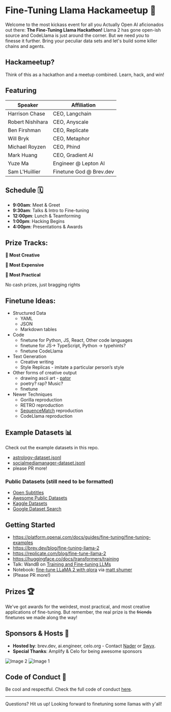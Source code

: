 # Fine-Tuning Llama Hackameetup 🦙

Welcome to the most kickass event for all you Actually Open AI aficionados out there: **The Fine-Tuning Llama Hackathon!** Llama 2 has gone open-ish source and CodeLlama is just around the corner. But we need _you_ to finesse it further. Bring your peculiar data sets and let's build some killer chains and agents.

## Hackameetup?

Think of this as a hackathon and a meetup combined. Learn, hack, and win!

## Featuring

| Speaker          | Affiliation             |
| ---------------- | ----------------------- |
| Harrison Chase   | CEO, Langchain          |
| Robert Nishihara | CEO, Anyscale           |
| Ben Firshman     | CEO, Replicate          |
| Will Bryk        | CEO, Metaphor           |
| Michael Royzen   | CEO, Phind              |
| Mark Huang       | CEO, Gradient AI        |
| Yuze Ma          | Engineer @ Lepton AI    |
| Sam L'Huillier   | Finetune God @ Brev.dev |

## Schedule 🗓

- **9:00am**: Meet & Greet
- **9:30am**: Talks & Intro to Fine-tuning
- **12:00pm**: Lunch & Teamforming
- **1:00pm**: Hacking Begins
- **4:00pm**: Presentations & Awards

## Prize Tracks:

**🎨 Most Creative**

**💸 Most Expensive**

**🤝 Most Practical**

No cash prizes, just bragging rights

## Finetune Ideas:

- Structured Data
    - YAML
    - JSON
    - Markdown tables
- Code
    - finetune for Python, JS, React, Other code languages
    - finetune for JS→ TypeScript, Python → typehints?
    - finetune CodeLlama
- Text Generation
    - Creative writing
    - Style Replicas - imitate a particular person’s style
- Other forms of creative output
    - drawing ascii art - [pator](https://patorjk.com/software/taag/#p=display&f=Cosmike&t=Hi%20SWYX)
    - poetry? rap? Music?
    - finetune
- Newer Techniques
    - Gorilla reproduction
    - RETRO reproduction
    - [SequenceMatch](https://news.ycombinator.com/item?id=36425375) reproduction
    - CodeLlama reproduction

## Example Datasets 📊

Check out the example datasets in this repo.

- [astrology-dataset.jsonl](astrology-dataset.jsonl)
- [socialmediamanager-dataset.jsonl](socialmediamanager-dataset.jsonl)
- please PR more!

### Public Datasets (still need to be formatted)
- [Open Subtitles](https://www.opensubtitles.com/en)
- [Awesome Public Datasets](https://github.com/awesomedata/awesome-public-datasets)
- [Kaggle Datasets](https://www.kaggle.com/datasets)
- [Google Dataset Search](https://datasetsearch.research.google.com/)

## Getting Started

- https://platform.openai.com/docs/guides/fine-tuning/fine-tuning-examples
- https://brev.dev/blog/fine-tuning-llama-2
- https://replicate.com/blog/fine-tune-llama-2
- https://huggingface.co/docs/transformers/training
- Talk: WandB on [Training and Fine-tuning LLMs](https://youtu.be/2QRlvKSzyVw?si=pwAZ78-G1QIKDjYW)
- Notebook: [fine-tune LLaMA 2 with qlora](https://colab.research.google.com/drive/1Zmaceu65d7w4Tcd-cfnZRb6k_Tcv2b8g?usp=sharing) via [matt shumer](https://twitter.com/mattshumer_/status/1688958387973734400)
- (Please PR more!)

## Prizes 🏆

We've got awards for the weirdest, most practical, and most creative applications of fine-tuning. But remember, the real prize is the ~~friends~~ finetunes we made along the way!

## Sponsors & Hosts 🤝

- **Hosted by**: brev.dev, ai.engineer, celo.org - Contact [Nader](https://x.com/naderlikeladder) or [Swyx](https://x.com/swyx).
- **Special Thanks**: Amplify & Celo for being awesome sponsors

![Image 2](assets/samplify.png)
![Image 1](assets/celo.png)

## Code of Conduct 📜

Be cool and respectful. Check the full code of conduct [here](https://celoecosystem.com/sf-office/events).

---

Questions? Hit us up! Looking forward to finetuning some llamas with y'all!
